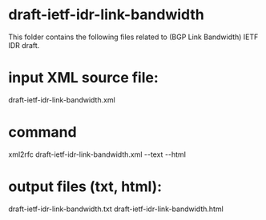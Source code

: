 # draft-ietf-idr-link-bandwidth

This folder contains the following files related to (BGP Link Bandwidth) IETF IDR draft.

#  input XML source file:

   draft-ietf-idr-link-bandwidth.xml

#  command

   xml2rfc draft-ietf-idr-link-bandwidth.xml --text --html

#  output files (txt, html):

   draft-ietf-idr-link-bandwidth.txt
   draft-ietf-idr-link-bandwidth.html

